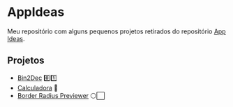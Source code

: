 ﻿# AppIdeas

Meu repositório com alguns pequenos projetos retirados do repositório [App Ideas](https://github.com/florinpop17/app-ideas).

## Projetos

- [Bin2Dec](https://github.com/matheusgondra/AppIdeas/tree/master/Bin2Dec) 0️⃣1️⃣
- [Calculadora](https://github.com/matheusgondra/AppIdeas/tree/master/Calculadora) 🧮
- [Border Radius Previewer](https://github.com/matheusgondra/AppIdeas/tree/master/Border-Radius-Previewer) ⚪⬜
